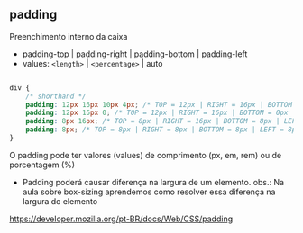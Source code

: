 ## padding

Preenchimento interno da caixa

- padding-top | padding-right | padding-bottom | padding-left
- values: `<length>` | `<percentage>` | auto
```css

div {
    /* shorthand */
    padding: 12px 16px 10px 4px; /* TOP = 12px | RIGHT = 16px | BOTTOM = 10px | LEFT = 4px */
    padding: 12px 16px 0; /* TOP = 12px | RIGHT = 16px | BOTTOM = 0px | LEFT = 16px */
    padding: 8px 16px; /* TOP = 8px | RIGHT = 16px | BOTTOM = 8px | LEFT = 16px */
    padding: 8px; /* TOP = 8px | RIGHT = 8px | BOTTOM = 8px | LEFT = 8px */
}

```
O padding pode ter valores (values) de comprimento (px, em, rem) ou de porcentagem (%)

* Padding poderá causar diferença na largura de um elemento.
obs.: Na aula sobre box-sizing aprendemos como resolver essa diferença na largura do elemento


https://developer.mozilla.org/pt-BR/docs/Web/CSS/padding
